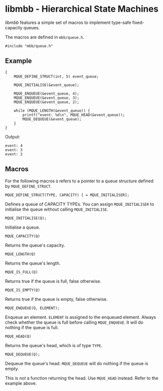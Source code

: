 libmbb - Hierarchical State Machines
====================================

*libmbb* features a simple set of macros to implement type-safe fixed-capacity
queues.

The macros are defined in `mbb/queue.h`. 

	#include "mbb/queue.h"

Example
-------

	{
		MQUE_DEFINE_STRUCT(int, 5) event_queue;
	
		MQUE_INITIALISE(&event_queue);
	
		MQUE_ENQUEUE(&event_queue, 4);
		MQUE_ENQUEUE(&event_queue, 3);
		MQUE_ENQUEUE(&event_queue, 2);
	
		while (MQUE_LENGTH(&event_queue)) {
			printf("event: %d\n", MQUE_HEAD(&event_queue));
			MQUE_DEQUEUE(&event_queue);
		}
	}

Output:

	event: 4
	event: 3
	event: 2

Macros
------

For the following macros `Q` refers to a pointer to a queue structure defined
by `MQUE_DEFINE_STRUCT`.

	MQUE_DEFINE_STRUCT(TYPE, CAPACITY) [ = MQUE_INITIALISER];

Defines a queue of CAPACITY TYPEs. You can assign `MQUE_INITIALISER` to
initialise the queue without calling `MQUE_INITIALISE`.

	MQUE_INITIALISE(Q);

Initialise a queue.

	MQUE_CAPACITY(Q)

Returns the queue's capacity.

	MQUE_LENGTH(Q)

Returns the queue's length.

	MQUE_IS_FULL(Q)

Returns true if the queue is full, false otherwise.

	MQUE_IS_EMPTY(Q)

Returns true if the queue is empty, false otherwise.

	MQUE_ENQUEUE(Q, ELEMENT);

Enqueue an element. `ELEMENT` is assigned to the enqueued element. Always check
whether the queue is full before calling `MQUE_ENQUEUE`. It will do nothing if
the queue is full.

	MQUE_HEAD(Q)

Returns the queue's head, which is of type `TYPE`.

	MQUE_DEQUEUE(Q);

Dequeue the queue's head. `MQUE_DEQUEUE` will do nothing if the queue is empty.

This is *not* a function returning the head. Use `MQUE_HEAD` instead. Refer to
the example above. 

